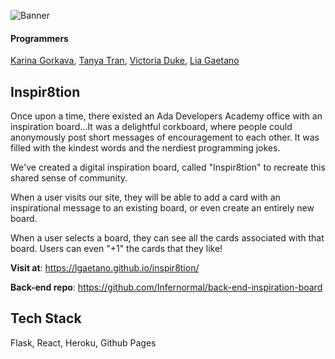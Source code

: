 ![Banner](public/Inspir8tion_Board_Banner.png)
#### Programmers
<a href="https://github.com/Infernormal">Karina Gorkava</a>,
<a href="https://github.com/tt-ht">Tanya Tran</a>,
<a href="https://github.com/VictoriaDuke">Victoria Duke</a>,
<a href="https://github.com/lgaetano">Lia Gaetano</a>

## Inspir8tion
Once upon a time, there existed an Ada Developers Academy office with an inspiration board...It was a delightful corkboard, where people could anonymously post short messages of encouragement to each other. It was filled with the kindest words and the nerdiest programming jokes.

We've created a digital inspiration board, called "Inspir8tion" to recreate this shared sense of community. 

When a user visits our site, they will be able to add a card with an inspirational message to an existing board, or even create an entirely new board. 

When a user selects a board, they can see all the cards associated with that board. Users can even "+1" the cards that they like!

**Visit at**: https://lgaetano.github.io/inspir8tion/ 

**Back-end repo**: https://github.com/Infernormal/back-end-inspiration-board

## Tech Stack

Flask, React, Heroku, Github Pages

